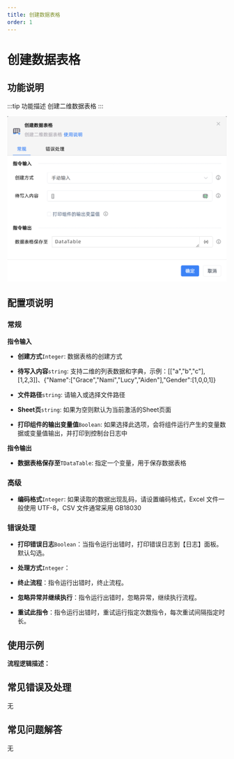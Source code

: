```yaml
---
title: 创建数据表格
order: 1
---
```


# 创建数据表格

## 功能说明

:::tip 功能描述
创建二维数据表格
:::

![创建数据表格](../../../assets/创建数据表格_command.png)

## 配置项说明

### 常规

**指令输入**

- **创建方式**`Integer`: 数据表格的创建方式

- **待写入内容**`string`: 支持二维的列表数据和字典，示例：[["a","b","c"],[1,2,3]]、{"Name":["Grace","Nami","Lucy","Aiden‌"],"Gender":[1,0,0,1]}

- **文件路径**`string`: 请输入或选择文件路径

- **Sheet页**`string`: 如果为空则默认为当前激活的Sheet页面

- **打印组件的输出变量值**`Boolean`: 如果选择此选项，会将组件运行产生的变量数据或变量值输出，并打印到控制台日志中


**指令输出**

- **数据表格保存至**`TDataTable`: 指定一个变量，用于保存数据表格

### 高级

- **编码格式**`Integer`: 如果读取的数据出现乱码，请设置编码格式，Excel 文件一般使用 UTF-8，CSV 文件通常采用 GB18030

### 错误处理

- **打印错误日志**`Boolean`：当指令运行出错时，打印错误日志到【日志】面板。默认勾选。

- **处理方式**`Integer`：

 - **终止流程**：指令运行出错时，终止流程。

 - **忽略异常并继续执行**：指令运行出错时，忽略异常，继续执行流程。

 - **重试此指令**：指令运行出错时，重试运行指定次数指令，每次重试间隔指定时长。

## 使用示例

**流程逻辑描述：** 

## 常见错误及处理

无

## 常见问题解答

无

